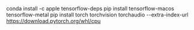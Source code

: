 conda install -c apple tensorflow-deps
pip install tensorflow-macos tensorflow-metal
pip install torch torchvision torchaudio --extra-index-url https://download.pytorch.org/whl/cpu
